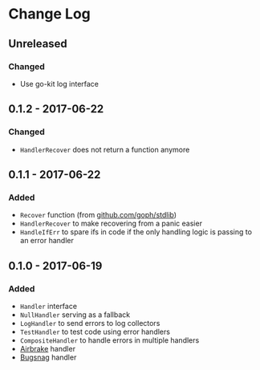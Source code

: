 # Change Log


## Unreleased

### Changed

- Use go-kit log interface


## 0.1.2 - 2017-06-22

### Changed

- `HandlerRecover` does not return a function anymore


## 0.1.1 - 2017-06-22

### Added

- `Recover` function (from [github.com/goph/stdlib](https://github.com/goph/stdlib))
- `HandlerRecover` to make recovering from a panic easier
- `HandleIfErr` to spare ifs in code if the only handling logic is passing to an error handler


## 0.1.0 - 2017-06-19

### Added

- `Handler` interface
- `NullHandler` serving as a fallback
- `LogHandler` to send errors to log collectors
- `TestHandler` to test code using error handlers
- `CompositeHandler` to handle errors in multiple handlers
- [Airbrake](https://airbrake.io) handler
- [Bugsnag](https://bugsnag.com) handler
